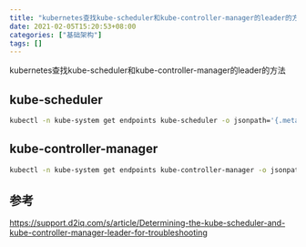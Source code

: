 ```yaml
---
title: "kubernetes查找kube-scheduler和kube-controller-manager的leader的方法"
date: 2021-02-05T15:20:53+08:00
categories: ["基础架构"]
tags: []
---
```


kubernetes查找kube-scheduler和kube-controller-manager的leader的方法

## kube-scheduler

```bash
kubectl -n kube-system get endpoints kube-scheduler -o jsonpath='{.metadata.annotations.control-plane\.alpha\.kubernetes\.io/leader}'
```

## kube-controller-manager
```bash
kubectl -n kube-system get endpoints kube-controller-manager -o jsonpath='{.metadata.annotations.control-plane\.alpha\.kubernetes\.io/leader}'
```

## 参考
https://support.d2iq.com/s/article/Determining-the-kube-scheduler-and-kube-controller-manager-leader-for-troubleshooting
